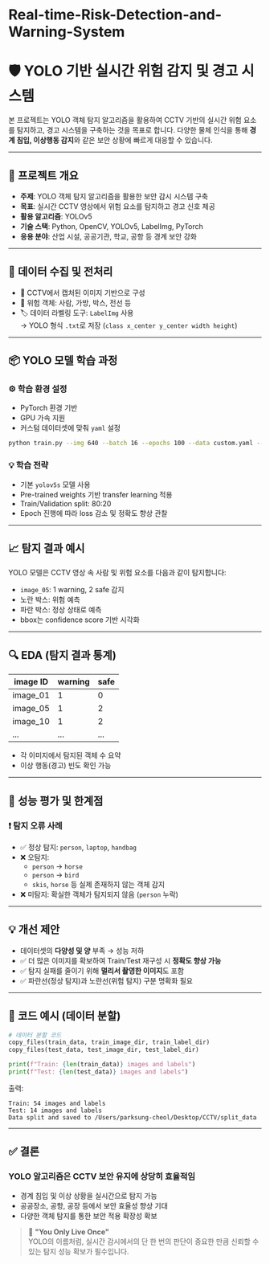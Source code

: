 # Real-time-Risk-Detection-and-Warning-System
# 🛡️ YOLO 기반 실시간 위험 감지 및 경고 시스템

본 프로젝트는 YOLO 객체 탐지 알고리즘을 활용하여 CCTV 기반의 실시간 위험 요소를 탐지하고, 경고 시스템을 구축하는 것을 목표로 합니다. 다양한 물체 인식을 통해 **경계 침입, 이상행동 감지**와 같은 보안 상황에 빠르게 대응할 수 있습니다.

---

## 📌 프로젝트 개요

- **주제**: YOLO 객체 탐지 알고리즘을 활용한 보안 감시 시스템 구축
- **목표**: 실시간 CCTV 영상에서 위험 요소를 탐지하고 경고 신호 제공
- **활용 알고리즘**: YOLOv5
- **기술 스택**: Python, OpenCV, YOLOv5, LabelImg, PyTorch
- **응용 분야**: 산업 시설, 공공기관, 학교, 공항 등 경계 보안 강화

---

## 📂 데이터 수집 및 전처리

- 📸 CCTV에서 캡처된 이미지 기반으로 구성
- 📍 위험 객체: 사람, 가방, 박스, 전선 등
- 🏷️ 데이터 라벨링 도구: `LabelImg` 사용  
  → YOLO 형식 `.txt`로 저장 (`class x_center y_center width height`)

---

## 📦 YOLO 모델 학습 과정

### ⚙️ 학습 환경 설정
- PyTorch 환경 기반
- GPU 가속 지원
- 커스텀 데이터셋에 맞춰 `yaml` 설정

```bash
python train.py --img 640 --batch 16 --epochs 100 --data custom.yaml --weights yolov5s.pt
```

### 💡 학습 전략
- 기본 `yolov5s` 모델 사용
- Pre-trained weights 기반 transfer learning 적용
- Train/Validation split: 80:20
- Epoch 진행에 따라 loss 감소 및 정확도 향상 관찰

---

## 📈 탐지 결과 예시

YOLO 모델은 CCTV 영상 속 사람 및 위험 요소를 다음과 같이 탐지합니다:

- `image_05`: 1 warning, 2 safe 감지
- 노란 박스: 위험 예측
- 파란 박스: 정상 상태로 예측
- bbox는 confidence score 기반 시각화

---

## 🔍 EDA (탐지 결과 통계)

| image ID   | warning | safe |
|------------|---------|------|
| image_01   |   1     |  0   |
| image_05   |   1     |  2   |
| image_10   |   1     |  2   |
| ...        |   ...   | ...  |

- 각 이미지에서 탐지된 객체 수 요약
- 이상 행동(경고) 빈도 확인 가능

---

## 🧪 성능 평가 및 한계점

### ❗️ 탐지 오류 사례

- ✅ 정상 탐지: `person`, `laptop`, `handbag`
- ❌ 오탐지:
  - `person` → `horse`
  - `person` → `bird`
  - `skis`, `horse` 등 실제 존재하지 않는 객체 감지
- ❌ 미탐지: 확실한 객체가 탐지되지 않음 (`person` 누락)

---

## 💡 개선 제안

- 데이터셋의 **다양성 및 양** 부족 → 성능 저하
- ✅ 더 많은 이미지를 확보하여 Train/Test 재구성 시 **정확도 향상 가능**
- ✅ 탐지 실패를 줄이기 위해 **멀리서 촬영한 이미지**도 포함
- ✅ 파란선(정상 탐지)과 노란선(위험 탐지) 구분 명확화 필요

---

## 📁 코드 예시 (데이터 분할)

```python
# 데이터 분할 코드
copy_files(train_data, train_image_dir, train_label_dir)
copy_files(test_data, test_image_dir, test_label_dir)

print(f"Train: {len(train_data)} images and labels")
print(f"Test: {len(test_data)} images and labels")
```

출력:
```
Train: 54 images and labels  
Test: 14 images and labels  
Data split and saved to /Users/parksung-cheol/Desktop/CCTV/split_data
```

---

## ✅ 결론

### YOLO 알고리즘은 CCTV 보안 유지에 **상당히 효율적**임

- 경계 침입 및 이상 상황을 실시간으로 탐지 가능
- 공공장소, 공항, 공장 등에서 보안 효율성 향상 기대
- 다양한 객체 탐지를 통한 보안 적용 확장성 확보

> 💬 **"You Only Live Once"**  
YOLO의 이름처럼, 실시간 감시에서의 단 한 번의 판단이 중요한 만큼 신뢰할 수 있는 탐지 성능 확보가 필수입니다.
